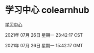 # 学习中心 colearnhub
[学习中心](http://59.174.26.185:56308/colearnhub/)

2021年 07月 26日 星期一 23:42:17 CST

2021年 07月 26日 星期一 15:42:17 GMT
